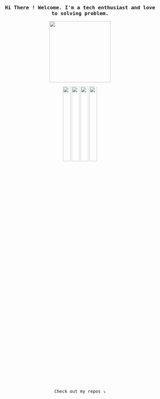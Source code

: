 <h3 align="center"><samp> Hi There ! Welcome. I'm a tech enthusiast and love to solving problem.  </samp></h3>

<p align="center">
  <img width="200" src="https://c.tenor.com/nHBgEK6zEQMAAAAj/cat-gray.gif">
</p>

<p align="center">
<a href= "https://www.linkedin.com/in/md-anisujjaman/"><img height="25%" width="25" src="https://img.icons8.com/color/48/000000/linkedin.png"/></a>
<a href= "https://leetcode.com/md_anisujjaman"><img height="25%" width="25" src="https://img.icons8.com/external-tal-revivo-shadow-tal-revivo/24/external-level-up-your-coding-skills-and-quickly-land-a-job-logo-shadow-tal-revivo.png"/></a>
<a href= "https://www.facebook.com/Anisujjaman.Md"><img height="25%" width="25" src="https://img.icons8.com/fluency/48/000000/facebook-new.png"/></a>
<a href= "mailto:contact.anisujjaman@gmail.com"><img height="25%" width="25" src="https://img.icons8.com/color/48/000000/gmail-new.png"/></a>
</p>

<p align="center"><samp>
Check out my repos ⤵️
  </samp>
</p>
